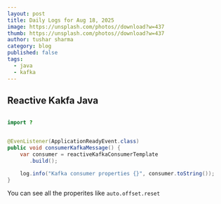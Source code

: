 ```yaml
---
layout: post
title: Daily Logs for Aug 18, 2025
image: https://unsplash.com/photos//download?w=437
thumb: https://unsplash.com/photos//download?w=437
author: tushar sharma
category: blog
published: false
tags: 
  - java
  - kafka
---
```


<!-- truncate_here -->

## Reactive Kakfa Java

```java

import ? 


@EvenListener(ApplicationReadyEvent.class)
public void consumerKafkaMessage() {
    var consumer = reactiveKafkaConsumerTemplate
       .build();

    log.info("Kafka consumer properties {}", consumer.toString());
}
```

You can see all the properites like `auto.offset.reset`
